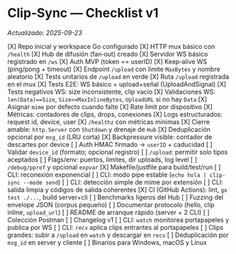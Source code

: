 # Clip‑Sync — Checklist v1

*Actualizado: 2025-09-23*

[X] Repo inicial y workspace Go configurado
[X] HTTP mux básico con `/health`
[X] Hub de difusión (fan‑out) creado
[X] Servidor WS básico registrado en `/ws`
[X] Auth MVP (token == userID)
[X] Keep‑alive WS (ping/pong + timeout)
[X] Endpoint `/upload` con límite `MaxBytes` y nombre aleatorio
[X] Tests unitarios de `/upload` en verde
[X] Ruta `/upload` registrada en el mux
[X] Tests E2E: WS básico + upload+señal (UploadAndSignal)
[X] Tests negativos WS: size inconsistente, clip vacío
[X] Validaciones WS: `len(Data)==Size`, `Size<=MaxInlineBytes`, `UploadURL` si no hay `Data`
[X] Asignar `mime` por defecto cuando falte
[X] Rate limit por dispositivo
[X] Métricas: contadores de clips, drops, conexiones
[X] Logs estructurados: request id, device, user
[X] `/healthz` con métricas mínimas
[X] Cierre amable: `http.Server` con `Shutdown` y drenaje de `Hub`
[X] Deduplicación opcional por `msg_id` (LRU corta)
[X] Backpressure visible: contador de descartes por device
[ ] Auth HMAC firmado → `userID` + caducidad
[ ] Validar `device_id` (formato; opcional registro)
[ ] `/upload`: permitir solo tipos aceptados
[ ] Flags/env: puertos, límites, dir uploads, log level
[ ] `/debug/pprof` y opcional `expvar`
[X] Makefile/justfile para build/test/run
[ ] CLI: reconexión exponencial
[ ] CLI: modo pipe estable (`echo hola | clip-sync --mode send`)
[ ] CLI: detección simple de mime por extensión
[ ] CLI: salida limpia y códigos de salida coherentes
[X] CI (GitHub Actions): lint, `go test ./...`, build server+cli
[ ] Benchmarks ligeros del Hub
[ ] Fuzzing del envelope JSON (corpus pequeño)
[ ] Documentar protocolo (hello, clip inline, `upload_url`)
[ ] README de arranque rápido (server + 2 CLI)
[ ] Colección Postman
[ ] Changelog v1
[ ] CLI: `watch` monitorea portapapeles y publica por WS
[ ] CLI: `recv` aplica clips entrantes al portapapeles
[ ] Clips grandes: subir a `/upload` en `watch` y descargar en `recv`
[ ] Deduplicación por `msg_id` en server y cliente
[ ] Binarios para Windows, macOS y Linux
